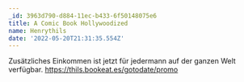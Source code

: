 ```yaml
---
_id: 3963d790-d884-11ec-b433-6f50148075e6
title: A Comic Book Hollywoodized
name: Henrythils
date: '2022-05-20T21:31:35.554Z'
---
```

Zusätzliches Einkommen ist jetzt für jedermann auf der ganzen Welt verfügbar. https://thils.bookeat.es/gotodate/promo

